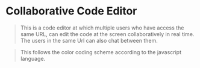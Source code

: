 # Collaborative Code Editor

>This is a code editor at which multiple users who have access the same URL, can edit the code at the screen collaboratively in real time. The users in the same Url can also chat between them.

>This follows the color coding scheme according to the javascript language.


